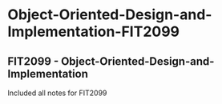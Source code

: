 # Object-Oriented-Design-and-Implementation-FIT2099
## FIT2099 - Object-Oriented-Design-and-Implementation

Included all notes for FIT2099

